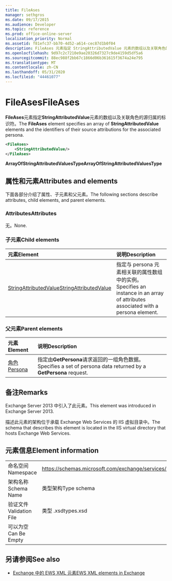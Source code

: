 ```yaml
---
title: FileAses
manager: sethgros
ms.date: 09/17/2015
ms.audience: Developer
ms.topic: reference
ms.prod: office-online-server
localization_priority: Normal
ms.assetid: f81efc37-bb70-4d52-a614-cec87d1b0f04
description: FileAses 元素指定 StringAttributedValue 元素的数组以及关联角色的源归属的标识符。
ms.openlocfilehash: 9d97c2c7210e9ae20326d7327c9de4159d5df5a6
ms.sourcegitcommit: 88ec988f2bb67c1866d06b361615f3674a24e795
ms.translationtype: MT
ms.contentlocale: zh-CN
ms.lasthandoff: 05/31/2020
ms.locfileid: "44461077"
---
```

# <a name="fileases"></a><span data-ttu-id="f440b-103">FileAses</span><span class="sxs-lookup"><span data-stu-id="f440b-103">FileAses</span></span>

<span data-ttu-id="f440b-104">**FileAses**元素指定**StringAttributedValue**元素的数组以及关联角色的源归属的标识符。</span><span class="sxs-lookup"><span data-stu-id="f440b-104">The **FileAses** element specifies an array of **StringAttributedValue** elements and the identifiers of their source attributions for the associated persona.</span></span> 
  
```XML
<FileAses>
    <StringAttributedValue/>
</FileAses>
```

 <span data-ttu-id="f440b-105">**ArrayOfStringAttributedValuesType**</span><span class="sxs-lookup"><span data-stu-id="f440b-105">**ArrayOfStringAttributedValuesType**</span></span>
## <a name="attributes-and-elements"></a><span data-ttu-id="f440b-106">属性和元素</span><span class="sxs-lookup"><span data-stu-id="f440b-106">Attributes and elements</span></span>

<span data-ttu-id="f440b-107">下面各部分介绍了属性、子元素和父元素。</span><span class="sxs-lookup"><span data-stu-id="f440b-107">The following sections describe attributes, child elements, and parent elements.</span></span>
  
### <a name="attributes"></a><span data-ttu-id="f440b-108">Attributes</span><span class="sxs-lookup"><span data-stu-id="f440b-108">Attributes</span></span>

<span data-ttu-id="f440b-109">无。</span><span class="sxs-lookup"><span data-stu-id="f440b-109">None.</span></span>
  
### <a name="child-elements"></a><span data-ttu-id="f440b-110">子元素</span><span class="sxs-lookup"><span data-stu-id="f440b-110">Child elements</span></span>

|<span data-ttu-id="f440b-111">**元素**</span><span class="sxs-lookup"><span data-stu-id="f440b-111">**Element**</span></span>|<span data-ttu-id="f440b-112">**说明**</span><span class="sxs-lookup"><span data-stu-id="f440b-112">**Description**</span></span>|
|:-----|:-----|
|[<span data-ttu-id="f440b-113">StringAttributedValue</span><span class="sxs-lookup"><span data-stu-id="f440b-113">StringAttributedValue</span></span>](stringattributedvalue.md) <br/> |<span data-ttu-id="f440b-114">指定与 persona 元素相关联的属性数组中的实例。</span><span class="sxs-lookup"><span data-stu-id="f440b-114">Specifies an instance in an array of attributes associated with a persona element.</span></span>  <br/> |
   
### <a name="parent-elements"></a><span data-ttu-id="f440b-115">父元素</span><span class="sxs-lookup"><span data-stu-id="f440b-115">Parent elements</span></span>

|<span data-ttu-id="f440b-116">**元素**</span><span class="sxs-lookup"><span data-stu-id="f440b-116">**Element**</span></span>|<span data-ttu-id="f440b-117">**说明**</span><span class="sxs-lookup"><span data-stu-id="f440b-117">**Description**</span></span>|
|:-----|:-----|
|[<span data-ttu-id="f440b-118">角色</span><span class="sxs-lookup"><span data-stu-id="f440b-118">Persona</span></span>](persona.md) <br/> |<span data-ttu-id="f440b-119">指定由**GetPersona**请求返回的一组角色数据。</span><span class="sxs-lookup"><span data-stu-id="f440b-119">Specifies a set of persona data returned by a **GetPersona** request.</span></span>  <br/> |
   
## <a name="remarks"></a><span data-ttu-id="f440b-120">备注</span><span class="sxs-lookup"><span data-stu-id="f440b-120">Remarks</span></span>

<span data-ttu-id="f440b-121">Exchange Server 2013 中引入了此元素。</span><span class="sxs-lookup"><span data-stu-id="f440b-121">This element was introduced in Exchange Server 2013.</span></span>
  
<span data-ttu-id="f440b-122">描述此元素的架构位于承载 Exchange Web Services 的 IIS 虚拟目录中。</span><span class="sxs-lookup"><span data-stu-id="f440b-122">The schema that describes this element is located in the IIS virtual directory that hosts Exchange Web Services.</span></span>
  
## <a name="element-information"></a><span data-ttu-id="f440b-123">元素信息</span><span class="sxs-lookup"><span data-stu-id="f440b-123">Element information</span></span>

|||
|:-----|:-----|
|<span data-ttu-id="f440b-124">命名空间</span><span class="sxs-lookup"><span data-stu-id="f440b-124">Namespace</span></span>  <br/> |https://schemas.microsoft.com/exchange/services/2006/types  <br/> |
|<span data-ttu-id="f440b-125">架构名称</span><span class="sxs-lookup"><span data-stu-id="f440b-125">Schema Name</span></span>  <br/> |<span data-ttu-id="f440b-126">类型架构</span><span class="sxs-lookup"><span data-stu-id="f440b-126">Type schema</span></span>  <br/> |
|<span data-ttu-id="f440b-127">验证文件</span><span class="sxs-lookup"><span data-stu-id="f440b-127">Validation File</span></span>  <br/> |<span data-ttu-id="f440b-128">类型 .xsd</span><span class="sxs-lookup"><span data-stu-id="f440b-128">types.xsd</span></span>  <br/> |
|<span data-ttu-id="f440b-129">可以为空</span><span class="sxs-lookup"><span data-stu-id="f440b-129">Can Be Empty</span></span>  <br/> ||
   
## <a name="see-also"></a><span data-ttu-id="f440b-130">另请参阅</span><span class="sxs-lookup"><span data-stu-id="f440b-130">See also</span></span>



- [<span data-ttu-id="f440b-131">Exchange 中的 EWS XML 元素</span><span class="sxs-lookup"><span data-stu-id="f440b-131">EWS XML elements in Exchange</span></span>](ews-xml-elements-in-exchange.md)

